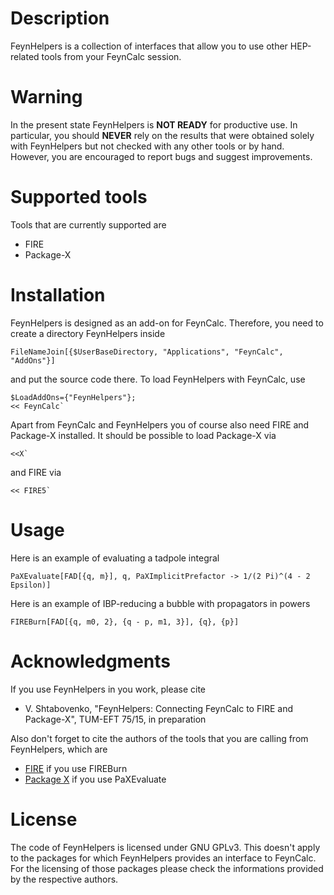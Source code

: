 # Description

FeynHelpers is a collection of interfaces that allow you to use other HEP-related tools from your FeynCalc session.

# Warning

In the present state FeynHelpers is **NOT READY** for productive use. In particular, you should **NEVER** rely on the results that were obtained solely with FeynHelpers but not checked with any other tools or by hand. However, you are encouraged to report bugs and suggest improvements.

# Supported tools

Tools that are currently supported are
 * FIRE
 * Package-X

# Installation

FeynHelpers is designed as an add-on for FeynCalc. Therefore, you need to create a directory FeynHelpers inside

```
FileNameJoin[{$UserBaseDirectory, "Applications", "FeynCalc", "AddOns"}]
```

and put the source code there. To load FeynHelpers with FeynCalc, use

```
$LoadAddOns={"FeynHelpers"};
<< FeynCalc`
```

Apart from FeynCalc and FeynHelpers you of course also need FIRE and Package-X installed. It should be possible to load Package-X via

```
<<X`
```

and FIRE via

```
<< FIRE5`
```


# Usage

Here is an example of evaluating a tadpole integral

```
PaXEvaluate[FAD[{q, m}], q, PaXImplicitPrefactor -> 1/(2 Pi)^(4 - 2 Epsilon)]

```

Here is an example of IBP-reducing a bubble with propagators in powers

```
FIREBurn[FAD[{q, m0, 2}, {q - p, m1, 3}], {q}, {p}]
```

# Acknowledgments

If you use FeynHelpers in you work, please cite

* V. Shtabovenko, "FeynHelpers: Connecting FeynCalc to FIRE and Package-X", TUM-EFT 75/15, in preparation

Also don't forget to cite the authors of the tools that you are calling from FeynHelpers, which are

* [FIRE](http://inspirehep.net/record/1310407?ln=en) if you use FIREBurn
* [Package X](http://inspirehep.net/record/1347391/) if you use PaXEvaluate

# License

The code of FeynHelpers is licensed under GNU GPLv3. This doesn't apply to the packages for which FeynHelpers provides an interface to FeynCalc. For the licensing of those packages please check the informations provided by the respective authors.
